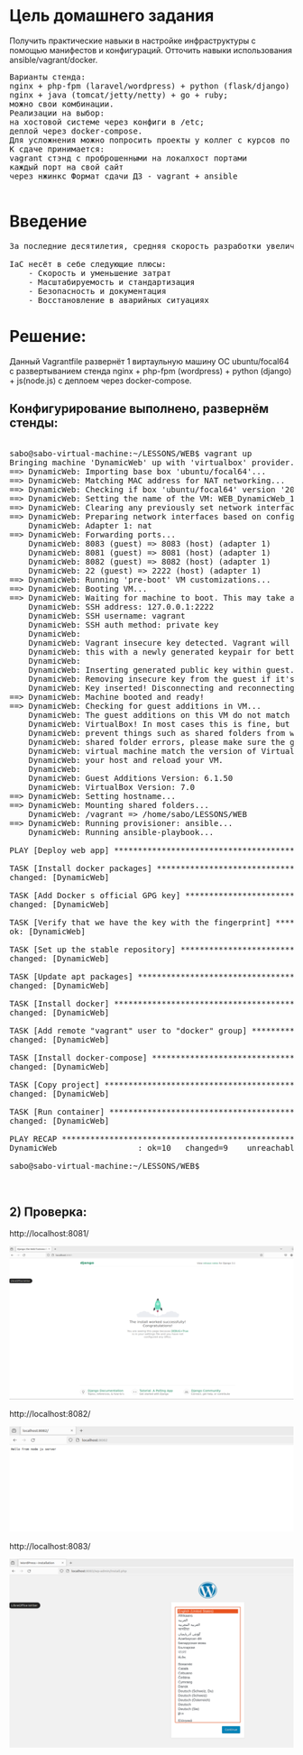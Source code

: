 # Цель домашнего задания
Получить практические навыки в настройке инфраструктуры с помощью манифестов и конфигураций. Отточить навыки использования ansible/vagrant/docker.

<pre>
Варианты стенда:
nginx + php-fpm (laravel/wordpress) + python (flask/django) + js(react/angular);
nginx + java (tomcat/jetty/netty) + go + ruby;
можно свои комбинации.
Реализации на выбор:
на хостовой системе через конфиги в /etc;
деплой через docker-compose.
Для усложнения можно попросить проекты у коллег с курсов по разработке
К сдаче принимается:
vagrant стэнд с проброшенными на локалхост портами
каждый порт на свой сайт
через нжинкс Формат сдачи ДЗ - vagrant + ansible

</pre>



# Введение
<pre>
За последние десятилетия, средняя скорость разработки увеличивается с большой прогрессией от года к году, потому что IT продукты приносят огромные деньги бизнесу практически в любой сфере. Высокая интенсивность породила большое количество методологий, ускоряющих разработку. Также выросли требования к инфраструктуре. Появилась необходимость динамически обновлять, откатывать, масштабировать и резервировать нашу инфраструктуру. В нынешних реалиях, одной из ключевых методологий в построении информационных систем, является - Infrastructure as Code ( Инфраструктура как код, IaC ). Она подразумевает подход для управления и описания инфраструктуры ЦОД через конфигурационные файлы, а не через ручное редактирование конфигураций на серверах или интерактивное взаимодействие. Этот подход может включать в себя как декларативный способ описания инфраструктуры, так и через скрипты.  

IaC несёт в себе следующие плюсы:
	- Скорость и уменьшение затрат
	- Масштабируемость и стандартизация
	- Безопасность и документация
	- Восстановление в аварийных ситуациях
</pre>





# Решение:

Данный Vagrantfile развернёт 1 виртаульную машину ОС ubuntu/focal64 с развертыванием стенда nginx + php-fpm (wordpress) + python (django) + js(node.js) с деплоем через docker-compose.

## Конфигурирование выполнено, развернём стенды:


<pre>

sabo@sabo-virtual-machine:~/LESSONS/WEB$ vagrant up
Bringing machine 'DynamicWeb' up with 'virtualbox' provider...
==> DynamicWeb: Importing base box 'ubuntu/focal64'...
==> DynamicWeb: Matching MAC address for NAT networking...
==> DynamicWeb: Checking if box 'ubuntu/focal64' version '20240229.0.0' is up to date...
==> DynamicWeb: Setting the name of the VM: WEB_DynamicWeb_1714197583006_33496
==> DynamicWeb: Clearing any previously set network interfaces...
==> DynamicWeb: Preparing network interfaces based on configuration...
    DynamicWeb: Adapter 1: nat
==> DynamicWeb: Forwarding ports...
    DynamicWeb: 8083 (guest) => 8083 (host) (adapter 1)
    DynamicWeb: 8081 (guest) => 8081 (host) (adapter 1)
    DynamicWeb: 8082 (guest) => 8082 (host) (adapter 1)
    DynamicWeb: 22 (guest) => 2222 (host) (adapter 1)
==> DynamicWeb: Running 'pre-boot' VM customizations...
==> DynamicWeb: Booting VM...
==> DynamicWeb: Waiting for machine to boot. This may take a few minutes...
    DynamicWeb: SSH address: 127.0.0.1:2222
    DynamicWeb: SSH username: vagrant
    DynamicWeb: SSH auth method: private key
    DynamicWeb: 
    DynamicWeb: Vagrant insecure key detected. Vagrant will automatically replace
    DynamicWeb: this with a newly generated keypair for better security.
    DynamicWeb: 
    DynamicWeb: Inserting generated public key within guest...
    DynamicWeb: Removing insecure key from the guest if it's present...
    DynamicWeb: Key inserted! Disconnecting and reconnecting using new SSH key...
==> DynamicWeb: Machine booted and ready!
==> DynamicWeb: Checking for guest additions in VM...
    DynamicWeb: The guest additions on this VM do not match the installed version of
    DynamicWeb: VirtualBox! In most cases this is fine, but in rare cases it can
    DynamicWeb: prevent things such as shared folders from working properly. If you see
    DynamicWeb: shared folder errors, please make sure the guest additions within the
    DynamicWeb: virtual machine match the version of VirtualBox you have installed on
    DynamicWeb: your host and reload your VM.
    DynamicWeb: 
    DynamicWeb: Guest Additions Version: 6.1.50
    DynamicWeb: VirtualBox Version: 7.0
==> DynamicWeb: Setting hostname...
==> DynamicWeb: Mounting shared folders...
    DynamicWeb: /vagrant => /home/sabo/LESSONS/WEB
==> DynamicWeb: Running provisioner: ansible...
    DynamicWeb: Running ansible-playbook...

PLAY [Deploy web app] **********************************************************

TASK [Install docker packages] *************************************************
changed: [DynamicWeb]

TASK [Add Docker s official GPG key] *******************************************
changed: [DynamicWeb]

TASK [Verify that we have the key with the fingerprint] ************************
ok: [DynamicWeb]

TASK [Set up the stable repository] ********************************************
changed: [DynamicWeb]

TASK [Update apt packages] *****************************************************
changed: [DynamicWeb]

TASK [Install docker] **********************************************************
changed: [DynamicWeb]

TASK [Add remote "vagrant" user to "docker" group] *****************************
changed: [DynamicWeb]

TASK [Install docker-compose] **************************************************
changed: [DynamicWeb]

TASK [Copy project] ************************************************************
changed: [DynamicWeb]

TASK [Run container] ***********************************************************
changed: [DynamicWeb]

PLAY RECAP *********************************************************************
DynamicWeb                 : ok=10   changed=9    unreachable=0    failed=0    skipped=0    rescued=0    ignored=0   

sabo@sabo-virtual-machine:~/LESSONS/WEB$ 


</pre>

## 2) Проверка:

http://localhost:8081/

![](Pic/1.png)

http://localhost:8082/ 

![](Pic/2.png)

http://localhost:8083/

![](Pic/3.png)

















